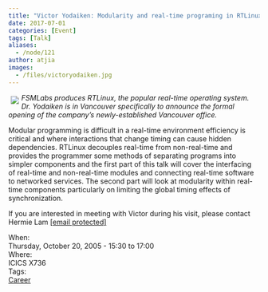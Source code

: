 ```yaml
---
title: "Victor Yodaiken: Modularity and real-time programing in RTLinux"
date: 2017-07-01
categories: [Event]
tags: [Talk]
aliases:
  - /node/121
author: atjia
images:
  - /files/victoryodaiken.jpg
---
```


<div class="field field-name-body field-type-text-with-summary field-label-hidden"><div class="field-items"><div class="field-item even"><p><img src="/files/victoryodaiken.jpg" align="left" vspace="5" hspace="5"><i>FSMLabs produces RTLinux, the popular real-time operating system. Dr. Yodaiken is in Vancouver specifically to announce the formal opening of the company&#x2019;s newly-established Vancouver office.</i></p>
<p>Modular programming is difficult in a real-time environment efficiency is critical and where interactions that change timing can cause hidden dependencies. RTLinux decouples real-time from non-real-time and provides the programmer some methods of separating programs into simpler components and the first part of this talk will cover the interfacing of real-time and non-real-time modules and connecting real-time software to networked services. The second part will look at modularity within real- time components particularly on limiting the global timing effects of synchronization.</p>
<p>If you are interested in meeting with Victor during his visit, please contact Hermie Lam <a href="/cdn-cgi/l/email-protection#90f8fcf1fdd0f3e3bee5f2f3bef3f1"><span class="__cf_email__" data-cfemail="dbb3b7bab69bb8a8f5aeb9b8f5b8ba">[email&#xA0;protected]</span></a></p>
</div></div></div><div class="field field-name-field-dates field-type-datetime field-label-above"><div class="field-label">When:&#xA0;</div><div class="field-items"><div class="field-item even"><span class="date-display-single">Thursday, October 20, 2005 - <span class="date-display-range"><span class="date-display-start">15:30</span> to <span class="date-display-end">17:00</span></span></span></div></div></div><div class="field field-name-field-location field-type-text field-label-above"><div class="field-label">Where:&#xA0;</div><div class="field-items"><div class="field-item even">ICICS X736</div></div></div>    <footer>
    <div class="field field-name-field-tags field-type-taxonomy-term-reference field-label-above"><div class="field-label">Tags:&#xA0;</div><div class="field-items"><div class="field-item even"><a href="/career">Career</a></div></div></div>      </footer>
